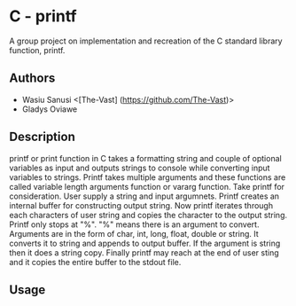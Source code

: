 # C - printf
A group project on implementation and recreation of the C standard library function, printf.

## Authors
* Wasiu Sanusi <[The-Vast] (https://github.com/The-Vast)>
* Gladys Oviawe

## Description
printf or print function in C takes a formatting string and couple of optional variables as input and outputs strings to console while converting input variables to strings.
Printf takes multiple arguments and these functions are called variable length arguments function or vararg function. Take printf for consideration. User supply a string and input argumnets. Printf creates an internal buffer for constructing output string. Now printf iterates through each characters of user string and copies the character to the output string. Printf only stops at "%". "%" means there is an argument to convert. Arguments are in the form of char, int, long, float, double or string. It converts it to string and appends to output buffer. If the argument is string then it does a string copy. Finally printf may reach at the end of user sting and it copies the entire buffer to the stdout file.

## Usage
